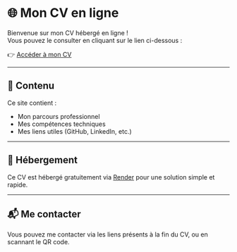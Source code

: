 # 🌐 Mon CV en ligne

Bienvenue sur mon CV hébergé en ligne !  
Vous pouvez le consulter en cliquant sur le lien ci-dessous :

👉 [Accéder à mon CV](https://cv-jhonny.onrender.com)

---

## 📄 Contenu

Ce site contient :
- Mon parcours professionnel
- Mes compétences techniques
- Mes liens utiles (GitHub, LinkedIn, etc.)

---

## 🚀 Hébergement

Ce CV est hébergé gratuitement via [Render](https://render.com/) pour une solution simple et rapide.

---

## 📬 Me contacter

Vous pouvez me contacter via les liens présents à la fin du CV, ou en scannant le QR code.


